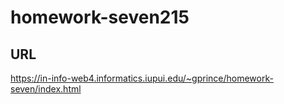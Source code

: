 # homework-seven215

## URL

https://in-info-web4.informatics.iupui.edu/~gprince/homework-seven/index.html
